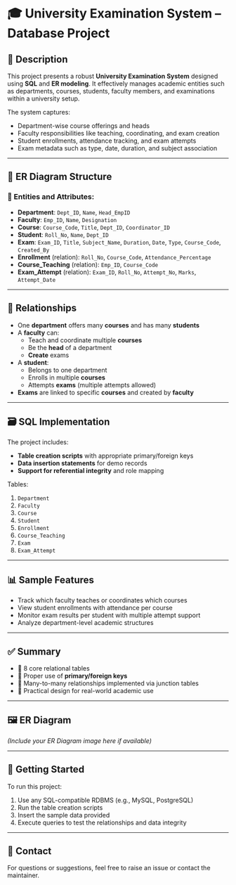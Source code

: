 # 🎓 University Examination System – Database Project

## 📌 Description

This project presents a robust **University Examination System** designed using **SQL** and **ER modeling**. It effectively manages academic entities such as departments, courses, students, faculty members, and examinations within a university setup.

The system captures:
- Department-wise course offerings and heads
- Faculty responsibilities like teaching, coordinating, and exam creation
- Student enrollments, attendance tracking, and exam attempts
- Exam metadata such as type, date, duration, and subject association

---

## 🧱 ER Diagram Structure

### 🧾 Entities and Attributes:

- **Department**: `Dept_ID`, `Name`, `Head_EmpID`
- **Faculty**: `Emp_ID`, `Name`, `Designation`
- **Course**: `Course_Code`, `Title`, `Dept_ID`, `Coordinator_ID`
- **Student**: `Roll_No`, `Name`, `Dept_ID`
- **Exam**: `Exam_ID`, `Title`, `Subject_Name`, `Duration`, `Date`, `Type`, `Course_Code`, `Created_By`
- **Enrollment** (relation): `Roll_No`, `Course_Code`, `Attendance_Percentage`
- **Course_Teaching** (relation): `Emp_ID`, `Course_Code`
- **Exam_Attempt** (relation): `Exam_ID`, `Roll_No`, `Attempt_No`, `Marks`, `Attempt_Date`

---

## 🔗 Relationships

- One **department** offers many **courses** and has many **students**
- A **faculty** can:
  - Teach and coordinate multiple **courses**
  - Be the **head** of a department
  - **Create** exams
- A **student**:
  - Belongs to one department
  - Enrolls in multiple **courses**
  - Attempts **exams** (multiple attempts allowed)
- **Exams** are linked to specific **courses** and created by **faculty**

---

## 🗃️ SQL Implementation

The project includes:
- **Table creation scripts** with appropriate primary/foreign keys
- **Data insertion statements** for demo records
- **Support for referential integrity** and role mapping

Tables:
1. `Department`
2. `Faculty`
3. `Course`
4. `Student`
5. `Enrollment`
6. `Course_Teaching`
7. `Exam`
8. `Exam_Attempt`

---

## 📊 Sample Features

- Track which faculty teaches or coordinates which courses
- View student enrollments with attendance per course
- Monitor exam results per student with multiple attempt support
- Analyze department-level academic structures

---

## ✅ Summary

- 📁 8 core relational tables
- 🔑 Proper use of **primary/foreign keys**
- 🔄 Many-to-many relationships implemented via junction tables
- 📌 Practical design for real-world academic use

---

## 🖼️ ER Diagram

*(Include your ER Diagram image here if available)*

---

## 🚀 Getting Started

To run this project:
1. Use any SQL-compatible RDBMS (e.g., MySQL, PostgreSQL)
2. Run the table creation scripts
3. Insert the sample data provided
4. Execute queries to test the relationships and data integrity

---

## 📧 Contact

For questions or suggestions, feel free to raise an issue or contact the maintainer.

